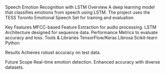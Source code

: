 Speech Emotion Recognition with LSTM
Overview
A deep learning model that classifies emotions from speech using LSTM. The project uses the TESS Toronto Emotional Speech Set for training and evaluation.

Key Features
MFCC-based Feature Extraction for audio processing.
LSTM Architecture designed for sequence data.
Performance Metrics to evaluate accuracy and loss.
Tools & Libraries
TensorFlow/Keras
Librosa
Scikit-learn
Python

Results
Achieves robust accuracy on test data. 

Future Scope
Real-time emotion detection.
Enhanced accuracy with diverse datasets.
